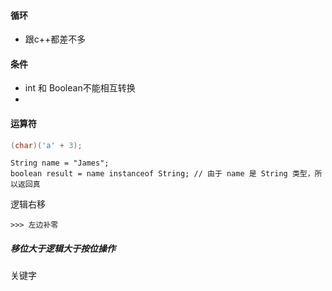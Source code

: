 #### 循环

* 跟c++都差不多

#### 条件

* int 和 Boolean不能相互转换
* 

#### 运算符

```java
(char)('a' + 3);
```

```
String name = "James";
boolean result = name instanceof String; // 由于 name 是 String 类型，所以返回真
```

逻辑右移

```
>>> 左边补零
```

##### 移位大于逻辑大于按位操作

关键字

